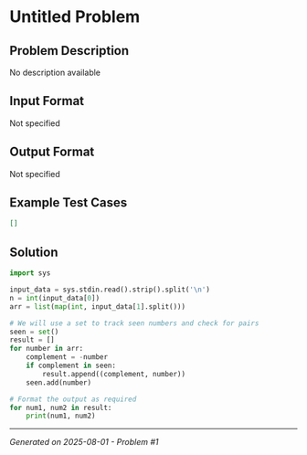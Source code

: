 # Untitled Problem

## Problem Description
No description available

## Input Format
Not specified

## Output Format
Not specified

## Example Test Cases
```json
[]
```

## Solution
```python
import sys

input_data = sys.stdin.read().strip().split('\n')
n = int(input_data[0])
arr = list(map(int, input_data[1].split()))

# We will use a set to track seen numbers and check for pairs
seen = set()
result = []
for number in arr:
    complement = -number
    if complement in seen:
        result.append((complement, number))
    seen.add(number)

# Format the output as required
for num1, num2 in result:
    print(num1, num2)
```

---
*Generated on 2025-08-01 - Problem #1*